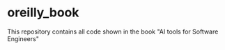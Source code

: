 # oreilly_book
This repository contains all code shown in the book "AI tools for Software Engineers"
